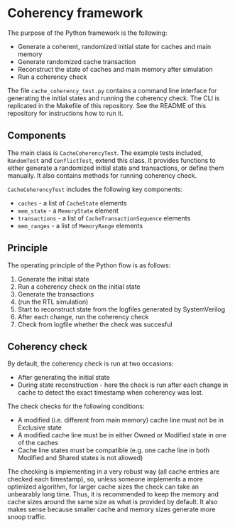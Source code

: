 # Coherency framework

The purpose of the Python framework is the following:
- Generate a coherent, randomized initial state for caches and main memory
- Generate randomized cache transaction
- Reconstruct the state of caches and main memory after simulation
- Run a coherency check

The file `cache_coherency_test.py` contains a command line interface for generating the initial states and running the coherency check. The CLI is replicated in the Makefile of this repository. See the README of this repository for instructions how to run it.

## Components

The main class is `CacheCoherencyTest`. The example tests included, `RandomTest` and `ConflictTest`, extend this class. It provides functions to either generate a randomized initial state and transactions, or define them manually. It also contains methods for running coherency check.

`CacheCoherencyTest` includes the following key components:
- `caches` - a list of `CacheState` elements
- `mem_state` - a `MemoryState` element
- `transactions` - a list of `CacheTransactionSequence` elements
- `mem_ranges` - a list of `MemoryRange` elements

## Principle

The operating principle of the Python flow is as follows:
1. Generate the initial state
1. Run a coherency check on the initial state
1. Generate the transactions
1. (run the RTL simulation)
1. Start to reconstruct state from the logfiles generated by SystemVerilog
1. After each change, run the coherency check
1. Check from logfile whether the check was succesful

## Coherency check
By default, the coherency check is run at two occasions:
- After generating the initial state
- During state reconstruction - here the check is run after each change in cache to detect the exact timestamp when coherency was lost.

The check checks for the following conditions:
- A modified (i.e. different from main memory) cache line must not be in Exclusive state
- A modified cache line must be in either Owned or Modified state in one of the caches
- Cache line states must be compatible (e.g. one cache line in both Modified and Shared states is not allowed)

The checking is implementing in a very robust way (all cache entries are checked each timestamp), so, unless someone implements a more optimized algorithm, for larger cache sizes the check can take an unbearably long time. Thus, it is recommended to keep the memory and cache sizes around the same size as what is provided by default. It also makes sense because smaller cache and memory sizes generate more snoop traffic.
